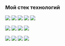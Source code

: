 ### Мой стек технологий

<img src="https://img.shields.io/badge/HTML-lightblue?style=for-the-badge&logo=HTML5&logoColor=red"/> <img src="https://img.shields.io/badge/CSS3-lightblue?style=for-the-badge&logo=CSS3&logoColor=563d7c"/> <img src="https://img.shields.io/badge/Sass-lightblue?style=for-the-badge&logo=Sass&logoColor=CC6699"/> <img src="https://img.shields.io/badge/Bootstrap-lightblue?style=for-the-badge&logo=Bootstrap&logoColor=7952B3"/> <img src="https://img.shields.io/badge/Tailwind CSS-lightblue?style=for-the-badge&logo=Tailwind CSS&logoColor=06B6D4"/>

<img src="https://img.shields.io/badge/JavaScript-lightblue?style=for-the-badge&logo=JavaScript&logoColor=F7DF1E"/> <img src="https://img.shields.io/badge/TypeScript-lightblue?style=for-the-badge&logo=TypeScript&logoColor=3178C6"/> <img src="https://img.shields.io/badge/React-lightblue?style=for-the-badge&logo=React&logoColor=61DAFB"/> <img src="https://img.shields.io/badge/Redux-lightblue?style=for-the-badge&logo=Redux&logoColor=764ABC"/>

<img src="https://img.shields.io/badge/Figma-lightblue?style=for-the-badge&logo=Figma&logoColor=F7DF1E"/> <img src="https://img.shields.io/badge/Git-lightblue?style=for-the-badge&logo=Git&logoColor=3178C6"/> <img src="https://img.shields.io/badge/Npm-lightblue?style=for-the-badge&logo=Npm&logoColor=61DAFB"/> <img src="https://img.shields.io/badge/Node JS-lightblue?style=for-the-badge&logo=Node JS&logoColor=764ABC"/>
